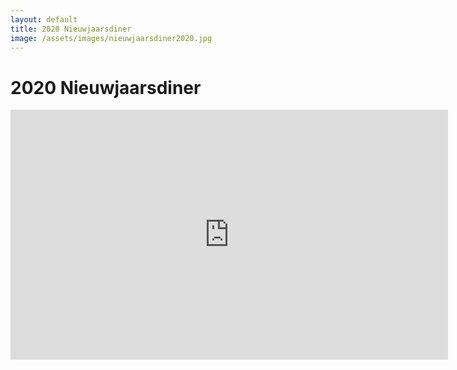 ```yaml
---
layout: default
title: 2020 Nieuwjaarsdiner
image: /assets/images/nieuwjaarsdiner2020.jpg
---
```


# 2020 Nieuwjaarsdiner

<iframe src="https://albumizr.com/a/QTyz" scrolling="no" frameborder="0" allowfullscreen width="700" height="400"></iframe>
